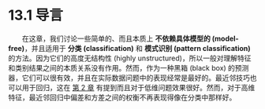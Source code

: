 # 13.1 导言

<style>p{text-indent:2em;2}</style>

在这章，我们讨论一些简单的、而且本质上 **不依赖具体模型的 (model-free)**，并且适用于 **分类 (classification)** 和 **模式识别 (pattern classification)** 的方法。因为它们的高度无结构性 (highly unstructured)，所以一般对理解特征和类别结果之间的本质关系没有作用。然而，作为一种黑箱 (black box) 的预测器，它们可以很有效，并且在实际数据问题中的表现经常是最好的。最近邻技巧也可以用于回归，这在 [第 2 章](../02-Overview-of-Supervised-Learning/2.3-Two-Simple-Approaches-to-Prediction/index.html) 有提到而且对于低维问题效果很好。然而，对于高维特征，最近邻回归中偏差和方差之间的权衡不再表现得像在分类中那样好。
